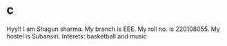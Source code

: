 # c
Hyy!!
I am Shagun sharma.
My branch is EEE.
My roll no. is 220108055.
My hostel is Subansiri.
Interets: basketball and music

